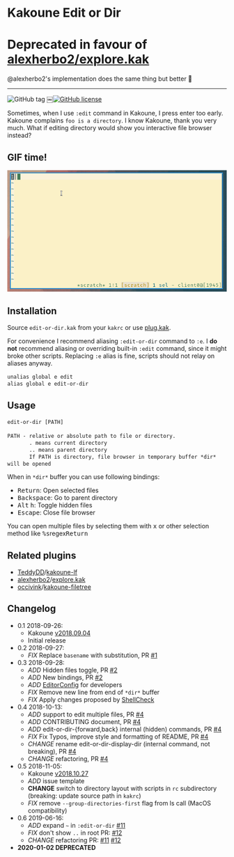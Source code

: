 # Kakoune Edit or Dir

# **Deprecated in favour of [alexherbo2/explore.kak](https://github.com/alexherbo2/explore.kak)**

@alexherbo2's implementation does the same thing but better :green_heart:

---

![GitHub tag](https://img.shields.io/github/tag-pre/TeddyDD/kakoune-edit-or-dir.svg)
 ￼[![GitHub license](https://img.shields.io/github/license/TeddyDD/kakoune-edit-or-dir.svg)](https://github.com/TeddyDD/kakoune-edit-or-dir/blob/master/LICENSE.txt)

Sometimes, when I use `:edit` command in Kakoune, I press enter too
early. Kakoune complains `foo is a directory`. I know Kakoune, thank you
very much. What if editing directory would show you interactive file browser
instead?

## GIF time!

![GIF](edit-or-dir.gif)

## Installation

Source `edit-or-dir.kak` from your `kakrc` or use [plug.kak].

For convenience I recommend aliasing `:edit-or-dir` command to `:e`.
I **do not** recommend aliasing or overriding built-in `:edit` command,
since it might broke other scripts. Replacing `:e` alias is fine, scripts
should not relay on aliases anyway.

```
unalias global e edit
alias global e edit-or-dir
```

## Usage

```
edit-or-dir [PATH]

PATH - relative or absolute path to file or directory.
       . means current directory
       .. means parent directory
       If PATH is directory, file browser in temporary buffer *dir* will be opened
```

When in `*dir*` buffer you can use following bindings:

- <kbd>Return</kbd>: Open selected files
- <kbd>Backspace</kbd>: Go to parent directory
- <kbd>Alt</kbd> <kbd>h</kbd>: Toggle hidden files
- <kbd>Escape</kbd>: Close file browser

You can open multiple files by selecting them with <kbd>x</kbd> or other
selection method like <kbd>%</kbd><kbd>s</kbd>regex<kbd>Return</kbd>

## Related plugins

- [TeddyDD][TeddyDD]/[kakoune-lf][kakoune-lf]
- [alexherbo2][alexherbo2]/[explore.kak][edit-directory.kak]
- [occivink][occivink]/[kakoune-filetree][kakoune-filetree]

## Changelog

- 0.1 2018-09-26:
  - Kakoune [v2018.09.04]
  - Initial release
- 0.2 2018-09-27:
  - _FIX_ Replace `basename` with substitution, PR [#1]
- 0.3 2018-09-28:
  - _ADD_ Hidden files toggle, PR [#2]
  - _ADD_ New bindings, PR [#2]
  - _ADD_ [EditorConfig] for developers
  - _FIX_ Remove new line from end of `*dir*` buffer
  - _FIX_ Apply changes proposed by [ShellCheck]
- 0.4 2018-10-13:
  - _ADD_ support to edit multiple files, PR [#4]
  - _ADD_ CONTRIBUTING document, PR [#4]
  - _ADD_ edit-or-dir-{forward,back} internal (hidden) commands, PR [#4]
  - _FIX_ Fix Typos, improve style and formatting of README, PR [#4]
  - _CHANGE_ rename edit-or-dir-display-dir (internal command, not breaking), PR [#4]
  - _CHANGE_ refactoring, PR [#4]
- 0.5 2018-11-05:
  - Kakoune [v2018.10.27]
  - _ADD_ issue template
  - __CHANGE__ switch to directory layout with scripts in `rc` subdirectory (breaking: update source path in `kakrc`)
  - _FIX_ remove `--group-directories-first` flag from ls call (MacOS compatibility)
- 0.6 2019-06-16:
  - _ADD_ expand `~` in `:edit-or-dir` [#11]
  - _FIX_ don't show `..` in root PR: [#12]
  - _CHANGE_ refactoring PR: [#11] [#12]
- **2020-01-02 DEPRECATED**


[EditorConfig]: https://editorconfig.org
[ShellCheck]: https://shellcheck.net
[v2018.09.04]: https://github.com/mawww/kakoune/releases/tag/v2018.09.04
[v2018.10.27]: https://github.com/mawww/kakoune/releases/tag/v2018.10.27
[#1]: https://github.com/TeddyDD/kakoune-edit-or-dir/pull/1
[#2]: https://github.com/TeddyDD/kakoune-edit-or-dir/pull/2
[#4]: https://github.com/TeddyDD/kakoune-edit-or-dir/pull/4
[#11]: https://github.com/TeddyDD/kakoune-edit-or-dir/pull/11
[#12]: https://github.com/TeddyDD/kakoune-edit-or-dir/pull/12

[alexherbo2]: https://github.com/alexherbo2
[edit-directory.kak]: https://github.com/alexherbo2/edit-directory.kak
[occivink]: https://github.com/occivink
[kakoune-filetree]: https://github.com/occivink/kakoune-filetree
[TeddyDD]: https://github.com/TeddyDD
[kakoune-lf]: https://github.com/TeddyDD/kakoune-lf
[plug.kak]: https://github.com/andreyorst/plug.kak

